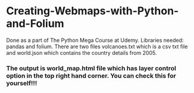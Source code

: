 # Creating-Webmaps-with-Python-and-Folium
Done as a part of The Python Mega Course at Udemy. Libraries needed: pandas and folium. There are two files volcanoes.txt which is a csv txt file and world.json which contains the country details from 2005.
### The output is world_map.html file which has layer control option in the top right hand corner. You can check this for yourself!!!
